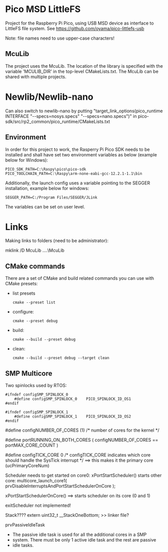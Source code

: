 # Pico MSD LittleFS
Project for the Raspberry Pi Pico, using USB MSD device as interface to LittleFS file system.
See https://github.com/oyama/pico-littlefs-usb

Note: file names need to use upper-case characters!

## McuLib
The project uses the McuLib. The location of the library is specified with the variable 'MCULIB_DIR' in the top-level CMakeLists.txt. The McuLib can be shared with multiple projects.

# Newlib/Newlib-nano
Can also switch to newlib-nano by putting "target_link_options(pico_runtime INTERFACE "--specs=nosys.specs" "--specs=nano.specs")" in pico-sdk/src/rp2_common/pico_runtime/CMakeLists.txt

## Environment
In order for this project to work, the Rasperry Pi Pico SDK needs to be installed and shall have set two environment variables as below (example below for Windows):
```
PICO_SDK_PATH=C:\Raspy\pico\pico-sdk
PICO_TOOLCHAIN_PATH=C:\Raspy\arm-none-eabi-gcc-12.2.1-1.1\bin
```
Additionally, the launch config uses a variable pointing to the SEGGER installation, example below for windows:
```
SEGGER_PATH=C:/Program Files/SEGGER/JLink
```
The variables can be set on user level.

# Links
Making links to folders (need to be administrator):

mklink /D McuLib ..\..\McuLib

## CMake commands
There are a set of CMake and build related commands you can use with CMake presets:
- list presets
    ```
    cmake --preset list
    ```

- configure:
    ```
    cmake --preset debug
    ```
- build:
    ```
    cmake --build --preset debug
    ```
- clean:
    ```
    cmake --build --preset debug --target clean
    ```

## SMP Multicore
Two spinlocks used by RTOS:
```
#ifndef configSMP_SPINLOCK_0
    #define configSMP_SPINLOCK_0    PICO_SPINLOCK_ID_OS1
#endif
```
```
#ifndef configSMP_SPINLOCK_1
    #define configSMP_SPINLOCK_1    PICO_SPINLOCK_ID_OS2
#endif
```
#define configNUMBER_OF_CORES                   (1) /* number of cores for the kernel */

#define portRUNNING_ON_BOTH_CORES             ( configNUMBER_OF_CORES == portMAX_CORE_COUNT )

#define configTICK_CORE    0                /* configTICK_CORE indicates which core should handle the SysTick interrupt */
==> this makes it the primary core (ucPrimaryCoreNum)

Scheduler needs to get started on core0: 
xPortStartScheduler() starts other core: multicore_launch_core1( prvDisableInterruptsAndPortStartSchedulerOnCore );

xPortStartSchedulerOnCore() ==> starts scheduler on its core (0 and 1)

exitScheduler not implemented!

Stack????
extern uint32_t __StackOneBottom; >> linker file?

prvPassiveIdleTask
 * The passive idle task is used for all the additional cores in a SMP
 * system. There must be only 1 active idle task and the rest are passive
 * idle tasks.
